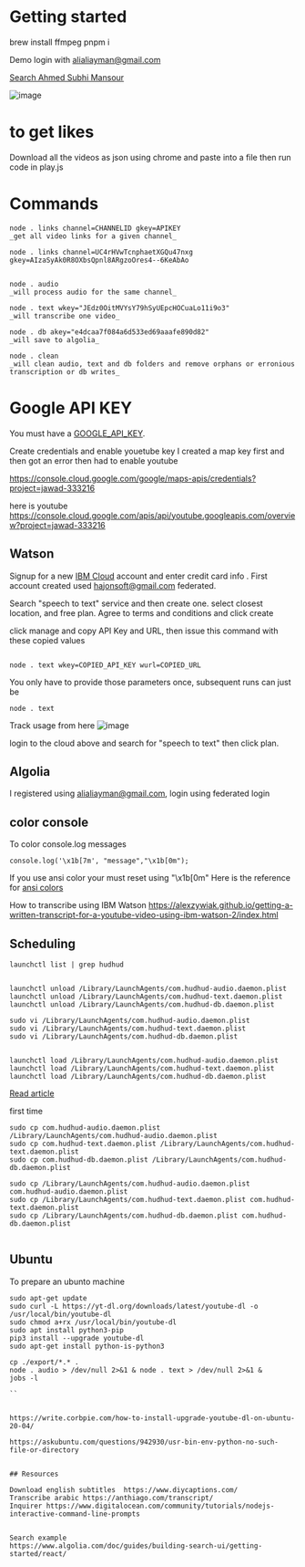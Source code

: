# Getting started

brew install ffmpeg
pnpm i


Demo login with alialiayman@gmail.com

[Search Ahmed Subhi Mansour](www.algolia.com/interface-demos/ca4f4aab-d3a1-4c61-a74d-c1716724795b)

![image](https://user-images.githubusercontent.com/9623964/144528747-b3f2e257-c24b-47a6-a8c4-1782e739976d.png)

# to get likes

Download all the videos as json using chrome and paste into a file
then run code in play.js


# Commands

```
node . links channel=CHANNELID gkey=APIKEY
_get all video links for a given channel_

node . links channel=UC4rHVwTcnphaetXGQu47nxg gkey=AIzaSyAk0R8OXbsQpnl8ARgzoOres4--6KeAbAo


node . audio
_will process audio for the same channel_

node . text wkey="JEdz0OitMVYsY79hSyUEpcHOCuaLo11i9o3"
_will transcribe one video_

node . db akey="e4dcaa7f084a6d533ed69aaafe890d82"
_will save to algolia_

node . clean
_will clean audio, text and db folders and remove orphans or erronious transcription or db writes_

```

# Google API KEY
You must have a [GOOGLE_API_KEY](https://developers.google.com/maps/documentation/maps-static/get-api-key).

Create credentials and enable youetube key
I created a map key first and then got an error then had to enable youtube

https://console.cloud.google.com/google/maps-apis/credentials?project=jawad-333216

here is youtube
https://console.cloud.google.com/apis/api/youtube.googleapis.com/overview?project=jawad-333216

## Watson

Signup for a new [IBM Cloud](https://www.ibm.com/cloud) account and enter credit card info . First account created used hajonsoft@gmail.com federated. 

Search "speech to text" service and then create one. select closest location, and free plan. Agree to terms and conditions and click create

click manage and copy API Key and URL, then issue this command with these copied values

```

node . text wkey=COPIED_API_KEY wurl=COPIED_URL

```

You only have to provide those parameters once, subsequent runs can just be 

```
node . text
```


Track usage from here 
![image](https://user-images.githubusercontent.com/9623964/144541201-001c0eeb-ab29-4fea-a372-7cb59a217a74.png)

login to the cloud above and search for "speech to text" then click plan.
## Algolia

I registered using alialiayman@gmail.com, login using federated login
## color console

To color console.log messages 

`console.log('\x1b[7m', "message","\x1b[0m");`

If you use ansi color your must reset using "\x1b[0m"
Here is the reference for [ansi colors](https://telepathy.freedesktop.org/doc/telepathy-glib/telepathy-glib-debug-ansi.html#TP-ANSI-RESET:CAPS) 


How to transcribe using IBM Watson
https://alexzywiak.github.io/getting-a-written-transcript-for-a-youtube-video-using-ibm-watson-2/index.html

## Scheduling

```
launchctl list | grep hudhud


launchctl unload /Library/LaunchAgents/com.hudhud-audio.daemon.plist
launchctl unload /Library/LaunchAgents/com.hudhud-text.daemon.plist
launchctl unload /Library/LaunchAgents/com.hudhud-db.daemon.plist

sudo vi /Library/LaunchAgents/com.hudhud-audio.daemon.plist
sudo vi /Library/LaunchAgents/com.hudhud-text.daemon.plist
sudo vi /Library/LaunchAgents/com.hudhud-db.daemon.plist


launchctl load /Library/LaunchAgents/com.hudhud-audio.daemon.plist
launchctl load /Library/LaunchAgents/com.hudhud-text.daemon.plist
launchctl load /Library/LaunchAgents/com.hudhud-db.daemon.plist

```

[Read article](https://betterprogramming.pub/schedule-node-js-scripts-on-your-mac-with-launchd-a7fca82fbf02)


first time

```
sudo cp com.hudhud-audio.daemon.plist /Library/LaunchAgents/com.hudhud-audio.daemon.plist
sudo cp com.hudhud-text.daemon.plist /Library/LaunchAgents/com.hudhud-text.daemon.plist
sudo cp com.hudhud-db.daemon.plist /Library/LaunchAgents/com.hudhud-db.daemon.plist

sudo cp /Library/LaunchAgents/com.hudhud-audio.daemon.plist com.hudhud-audio.daemon.plist 
sudo cp /Library/LaunchAgents/com.hudhud-text.daemon.plist com.hudhud-text.daemon.plist 
sudo cp /Library/LaunchAgents/com.hudhud-db.daemon.plist com.hudhud-db.daemon.plist 


```

## Ubuntu

To prepare an ubunto machine

```
sudo apt-get update
sudo curl -L https://yt-dl.org/downloads/latest/youtube-dl -o /usr/local/bin/youtube-dl
sudo chmod a+rx /usr/local/bin/youtube-dl
sudo apt install python3-pip
pip3 install --upgrade youtube-dl
sudo apt-get install python-is-python3

cp ./export/*.* .
node . audio > /dev/null 2>&1 & node . text > /dev/null 2>&1 &
jobs -l

``


https://write.corbpie.com/how-to-install-upgrade-youtube-dl-on-ubuntu-20-04/

https://askubuntu.com/questions/942930/usr-bin-env-python-no-such-file-or-directory


## Resources

Download english subtitles  https://www.diycaptions.com/
Transcribe arabic https://anthiago.com/transcript/
Inquirer https://www.digitalocean.com/community/tutorials/nodejs-interactive-command-line-prompts


Search example
https://www.algolia.com/doc/guides/building-search-ui/getting-started/react/



